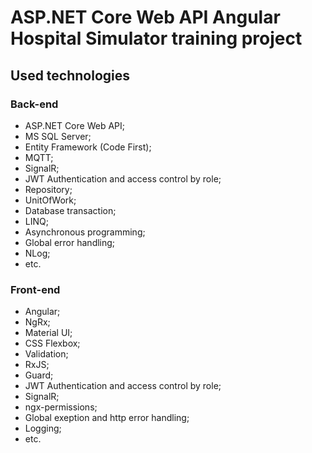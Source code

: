 # ASP.NET Core Web API Angular Hospital Simulator training project
## Used technologies
### Back-end
* ASP.NET Core Web API;
* MS SQL Server;
* Entity Framework (Code First);
* MQTT;
* SignalR;
* JWT Authentication and access control by role;
* Repository;
* UnitOfWork;
* Database transaction;
* LINQ;
* Asynchronous programming;						
* Global error handling;
* NLog;
* etc.
### Front-end
* Angular;
* NgRx;
* Material UI;
* CSS Flexbox;
* Validation;
* RxJS;
* Guard;
* JWT Authentication and access control by role;
* SignalR;
* ngx-permissions;
* Global exeption and http error handling;
* Logging;
* etc.